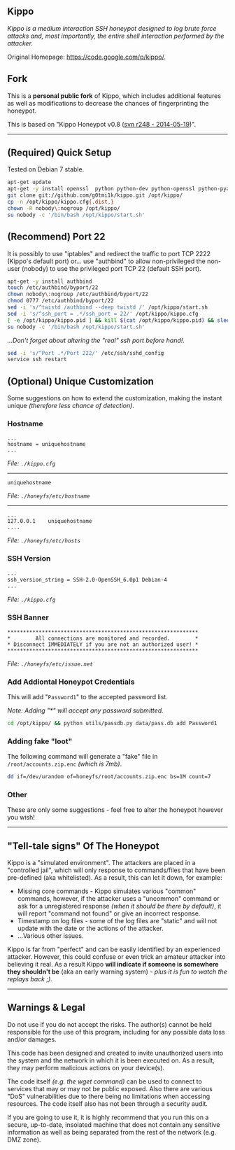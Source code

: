 ## Kippo
_Kippo is a medium interaction SSH honeypot designed to log brute force attacks and, most importantly, the entire shell interaction performed by the attacker._

Original Homepage: <https://code.google.com/p/kippo/>.


## Fork
This is a **personal public fork** of Kippo, which includes additional features as well as modifications to decrease the chances of fingerprinting the honeypot.

This is based on "Kippo Honeypot v0.8 ([svn r248 - 2014-05-19](https://code.google.com/p/kippo/source/browse/trunk?r=248))".


-----


## (Required) Quick Setup
Tested on Debian 7 stable.

```bash
apt-get update
apt-get -y install openssl  python python-dev python-openssl python-pyasn1 python-twisted  git
git clone git://github.com/g0tmi1k/kippo.git /opt/kippo/
cp -n /opt/kippo/kippo.cfg{.dist,}
chown -R nobody\:nogroup /opt/kippo/
su nobody -c '/bin/bash /opt/kippo/start.sh'
```


## (Recommend) Port 22
It is possibly to use "iptables" and redirect the traffic to port TCP 2222 (Kippo's default port) or... use "authbind" to allow non-privileged the non-user (nobody) to use the privileged port TCP 22 (default SSH port).

```bash
apt-get -y install authbind
touch /etc/authbind/byport/22
chown nobody\:nogroup /etc/authbind/byport/22
chmod 0777 /etc/authbind/byport/22
sed -i 's/^twistd /authbind --deep twistd /' /opt/kippo/start.sh
sed -i 's/^ssh_port = .*/ssh_port = 22/' /opt/kippo/kippo.cfg
[ -e /opt/kippo/kippo.pid ] && kill $(cat /opt/kippo/kippo.pid) && sleep 2
su nobody -c '/bin/bash /opt/kippo/start.sh'
```
_...Don't forget about altering the "real" ssh port before hand!._

```bash
sed -i 's/^Port .*/Port 222/' /etc/ssh/sshd_config
service ssh restart
```


## (Optional) Unique Customization
Some suggestions on how to extend the customization, making the instant unique _(therefore less chance of detection)_.

### Hostname

```
...
hostname = uniquehostname
...
```
_File: `./kippo.cfg`_

-----

```
uniquehostname
```
_File: `./honeyfs/etc/hostname`_

-----

```
...
127.0.0.1    uniquehostname
....
```
_File: `./honeyfs/etc/hosts`_

### SSH Version

```bash
...
ssh_version_string = SSH-2.0-OpenSSH_6.0p1 Debian-4
...
```
_File: `./kippo.cfg`_

### SSH Banner

```
*************************************************************
*        All connections are monitored and recorded.        *
* Disconnect IMMEDIATELY if you are not an authorized user! *
*************************************************************
```
_File: `./honeyfs/etc/issue.net`_

### Add Addiontal Honeypot Credentials
This will add "`Password1`" to the accepted password list.

 _Note: Adding "*" will accept any password submitted._

```bash
cd /opt/kippo/ && python utils/passdb.py data/pass.db add Password1
```

### Adding fake "loot"
The following command will generate a "fake" file in `/root/accounts.zip.enc` _(which is 7mb)_.

```bash
dd if=/dev/urandom of=honeyfs/root/accounts.zip.enc bs=1M count=7
```

### Other
These are only some suggestions - feel free to alter the honeypot however you wish!


-----


## "Tell-tale signs" Of The Honeypot
Kippo is a "simulated environment". The attackers are placed in a "controlled jail", which will only response to commands/files that have been pre-defined (aka whitelisted). As a result, this can let it down, for example:

+ Missing core commands - Kippo simulates various "common" commands, however, if the attacker uses a "uncommon" command or ask for a unregistered response _(when it should be there by default)_, it will report "command not found" or give an incorrect response.
+ Timestamp on log files - some of the log files are "static" and will not update with the date or the actions of the attacker.
+ ...Various other issues.

Kippo is far from "perfect" and can be easily identified by an experienced attacker. However, this could confuse or even trick an amateur attacker into believing it real. As a result Kippo **will indicate if someone is somewhere they shouldn't be** (aka an early warning system) - _plus it is fun to watch the replays back ;)._


-----


## Warnings & Legal
Do not use if you do not accept the risks. The author(s) cannot be held responsible for the use of this program, including for any possible data loss and/or damages.

This code has been designed and created to invite unauthorized users into the system and the network in which it is been executed on. As a result, they may perform malicious actions on your device(s).

The code itself _(e.g. the wget command)_ can be used to connect to services that may or may not be public exposed. Also there are various "DoS" vulnerabilities due to there being no limitations when accessing resources. The code itself also has not been through a security audit.

If you are going to use it, it is highly recommend that you run this on a secure, up-to-date, insolated machine that does not contain any sensitive information as well as being separated from the rest of the network (e.g. DMZ zone).
